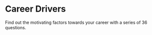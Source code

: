 # Career Drivers

Find out the motivating factors towards your career with a series of 36 questions.

